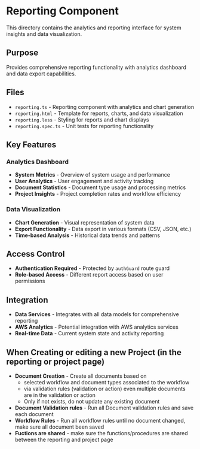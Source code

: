 # Reporting Component

This directory contains the analytics and reporting interface for system insights and data visualization.

## Purpose
Provides comprehensive reporting functionality with analytics dashboard and data export capabilities.

## Files
- `reporting.ts` - Reporting component with analytics and chart generation
- `reporting.html` - Template for reports, charts, and data visualization
- `reporting.less` - Styling for reports and chart displays
- `reporting.spec.ts` - Unit tests for reporting functionality

## Key Features

### Analytics Dashboard
- **System Metrics** - Overview of system usage and performance
- **User Analytics** - User engagement and activity tracking
- **Document Statistics** - Document type usage and processing metrics
- **Project Insights** - Project completion rates and workflow efficiency

### Data Visualization
- **Chart Generation** - Visual representation of system data
- **Export Functionality** - Data export in various formats (CSV, JSON, etc.)
- **Time-based Analysis** - Historical data trends and patterns

## Access Control
- **Authentication Required** - Protected by `authGuard` route guard
- **Role-based Access** - Different report access based on user permissions

## Integration
- **Data Services** - Integrates with all data models for comprehensive reporting
- **AWS Analytics** - Potential integration with AWS analytics services
- **Real-time Data** - Current system state and activity reporting

## When Creating or editing a new Project (in the reporting or project page)
- **Document Creation** - Create all documents based on
     - selected workflow and document types associated to the workflow 
     - via validation rules (validation or action) even multiple documents are in the validation or action
     - Only if not exists, do not update any existing document
- **Document Validation rules** - Run all Document validation rules and save each document
- **Workflow Rules** - Run all workflow rules until no document changed, make sure all document been saved
- **Fuctions are shared** - make sure the functions/procedures are shared between the reporting and project page